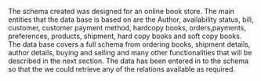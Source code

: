 The schema created was designed for an online book store. The main entities that the data base is based on are the Author, availability status, bill, customer, customer payment method, hardcopy books, orders,payments, preferences, products, shipment, hard copy books and soft copy books. The data base covers a full schema from ordering books, shipment details, author details, buying and selling and many other functionalities that will be described in the next section. The data has been entered in to the schema so that the we could retrieve any of the relations available as required.
